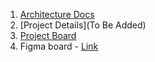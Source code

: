 1. [Architecture Docs](https://github.com/AmakrushAI/docs)
2. [Project Details](To Be Added)
3. [Project Board](https://github.com/orgs/AmakrushAI/projects/1)
4. Figma board - [Link](https://www.figma.com/file/ZwFg8Dy2LkPIG2xwwuK0qH/AmaKrushi-AI?node-id=0-1&t=Ehjw9RUnT8yb3esu-0)
